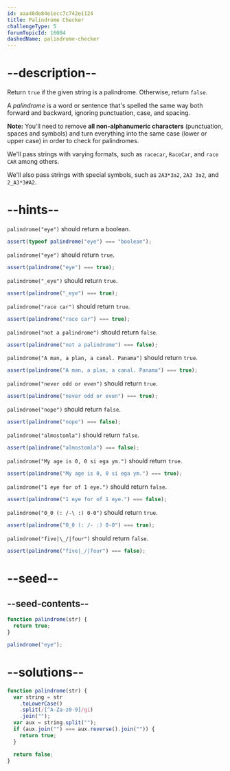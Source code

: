 ```yaml
---
id: aaa48de84e1ecc7c742e1124
title: Palindrome Checker
challengeType: 5
forumTopicId: 16004
dashedName: palindrome-checker
---
```


# --description--

Return `true` if the given string is a palindrome. Otherwise, return `false`.

A <dfn>palindrome</dfn> is a word or sentence that's spelled the same way both forward and backward, ignoring punctuation, case, and spacing.

**Note:** You'll need to remove **all non-alphanumeric characters** (punctuation, spaces and symbols) and turn everything into the same case (lower or upper case) in order to check for palindromes.

We'll pass strings with varying formats, such as `racecar`, `RaceCar`, and `race CAR` among others.

We'll also pass strings with special symbols, such as `2A3*3a2`, `2A3 3a2`, and `2_A3*3#A2`.

# --hints--

`palindrome("eye")` should return a boolean.

```js
assert(typeof palindrome("eye") === "boolean");
```

`palindrome("eye")` should return `true`.

```js
assert(palindrome("eye") === true);
```

`palindrome("_eye")` should return `true`.

```js
assert(palindrome("_eye") === true);
```

`palindrome("race car")` should return `true`.

```js
assert(palindrome("race car") === true);
```

`palindrome("not a palindrome")` should return `false`.

```js
assert(palindrome("not a palindrome") === false);
```

`palindrome("A man, a plan, a canal. Panama")` should return `true`.

```js
assert(palindrome("A man, a plan, a canal. Panama") === true);
```

`palindrome("never odd or even")` should return `true`.

```js
assert(palindrome("never odd or even") === true);
```

`palindrome("nope")` should return `false`.

```js
assert(palindrome("nope") === false);
```

`palindrome("almostomla")` should return `false`.

```js
assert(palindrome("almostomla") === false);
```

`palindrome("My age is 0, 0 si ega ym.")` should return `true`.

```js
assert(palindrome("My age is 0, 0 si ega ym.") === true);
```

`palindrome("1 eye for of 1 eye.")` should return `false`.

```js
assert(palindrome("1 eye for of 1 eye.") === false);
```

`palindrome("0_0 (: /-\ :) 0-0")` should return `true`.

```js
assert(palindrome("0_0 (: /- :) 0-0") === true);
```

`palindrome("five|\_/|four")` should return `false`.

```js
assert(palindrome("five|_/|four") === false);
```

# --seed--

## --seed-contents--

```js
function palindrome(str) {
  return true;
}

palindrome("eye");
```

# --solutions--

```js
function palindrome(str) {
  var string = str
    .toLowerCase()
    .split(/[^A-Za-z0-9]/gi)
    .join("");
  var aux = string.split("");
  if (aux.join("") === aux.reverse().join("")) {
    return true;
  }

  return false;
}
```
